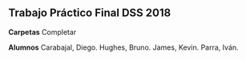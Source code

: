 ## Trabajo Práctico Final DSS 2018

**Carpetas**
Completar

**Alumnos**
Carabajal, Diego.
Hughes, Bruno.
James, Kevin.
Parra, Iván.

